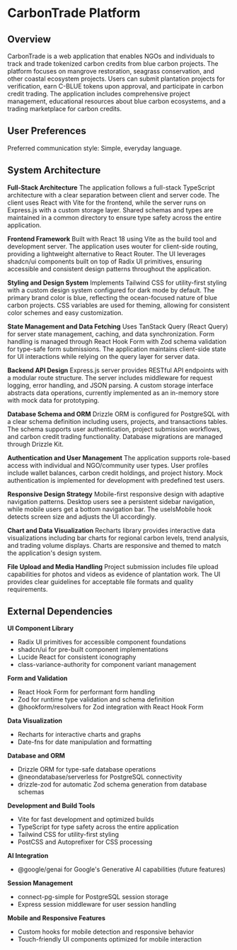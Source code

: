 # CarbonTrade Platform

## Overview

CarbonTrade is a web application that enables NGOs and individuals to track and trade tokenized carbon credits from blue carbon projects. The platform focuses on mangrove restoration, seagrass conservation, and other coastal ecosystem projects. Users can submit plantation projects for verification, earn C-BLUE tokens upon approval, and participate in carbon credit trading. The application includes comprehensive project management, educational resources about blue carbon ecosystems, and a trading marketplace for carbon credits.

## User Preferences

Preferred communication style: Simple, everyday language.

## System Architecture

**Full-Stack Architecture**
The application follows a full-stack TypeScript architecture with a clear separation between client and server code. The client uses React with Vite for the frontend, while the server runs on Express.js with a custom storage layer. Shared schemas and types are maintained in a common directory to ensure type safety across the entire application.

**Frontend Framework**
Built with React 18 using Vite as the build tool and development server. The application uses wouter for client-side routing, providing a lightweight alternative to React Router. The UI leverages shadcn/ui components built on top of Radix UI primitives, ensuring accessible and consistent design patterns throughout the application.

**Styling and Design System**
Implements Tailwind CSS for utility-first styling with a custom design system configured for dark mode by default. The primary brand color is blue, reflecting the ocean-focused nature of blue carbon projects. CSS variables are used for theming, allowing for consistent color schemes and easy customization.

**State Management and Data Fetching**
Uses TanStack Query (React Query) for server state management, caching, and data synchronization. Form handling is managed through React Hook Form with Zod schema validation for type-safe form submissions. The application maintains client-side state for UI interactions while relying on the query layer for server data.

**Backend API Design**
Express.js server provides RESTful API endpoints with a modular route structure. The server includes middleware for request logging, error handling, and JSON parsing. A custom storage interface abstracts data operations, currently implemented as an in-memory store with mock data for prototyping.

**Database Schema and ORM**
Drizzle ORM is configured for PostgreSQL with a clear schema definition including users, projects, and transactions tables. The schema supports user authentication, project submission workflows, and carbon credit trading functionality. Database migrations are managed through Drizzle Kit.

**Authentication and User Management**
The application supports role-based access with individual and NGO/community user types. User profiles include wallet balances, carbon credit holdings, and project history. Mock authentication is implemented for development with predefined test users.

**Responsive Design Strategy**
Mobile-first responsive design with adaptive navigation patterns. Desktop users see a persistent sidebar navigation, while mobile users get a bottom navigation bar. The useIsMobile hook detects screen size and adjusts the UI accordingly.

**Chart and Data Visualization**
Recharts library provides interactive data visualizations including bar charts for regional carbon levels, trend analysis, and trading volume displays. Charts are responsive and themed to match the application's design system.

**File Upload and Media Handling**
Project submission includes file upload capabilities for photos and videos as evidence of plantation work. The UI provides clear guidelines for acceptable file formats and quality requirements.

## External Dependencies

**UI Component Library**
- Radix UI primitives for accessible component foundations
- shadcn/ui for pre-built component implementations
- Lucide React for consistent iconography
- class-variance-authority for component variant management

**Form and Validation**
- React Hook Form for performant form handling
- Zod for runtime type validation and schema definition
- @hookform/resolvers for Zod integration with React Hook Form

**Data Visualization**
- Recharts for interactive charts and graphs
- Date-fns for date manipulation and formatting

**Database and ORM**
- Drizzle ORM for type-safe database operations
- @neondatabase/serverless for PostgreSQL connectivity
- drizzle-zod for automatic Zod schema generation from database schemas

**Development and Build Tools**
- Vite for fast development and optimized builds
- TypeScript for type safety across the entire application
- Tailwind CSS for utility-first styling
- PostCSS and Autoprefixer for CSS processing

**AI Integration**
- @google/genai for Google's Generative AI capabilities (future features)

**Session Management**
- connect-pg-simple for PostgreSQL session storage
- Express session middleware for user session handling

**Mobile and Responsive Features**
- Custom hooks for mobile detection and responsive behavior
- Touch-friendly UI components optimized for mobile interaction